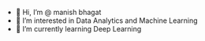 - 👋 Hi, I’m @ manish bhagat
- 👀 I’m interested in Data Analytics and Machine Learning
- 🌱 I’m currently learning Deep Learning


<!---
MANISH230620/MANISH230620 is a ✨ special ✨ repository because its `README.md` (this file) appears on your GitHub profile.
You can click the Preview link to take a look at your changes.
--->
